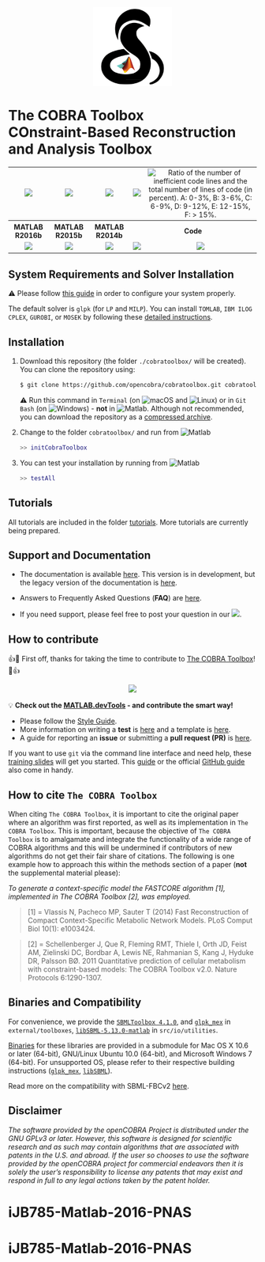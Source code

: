 <p align="center">
  <img src="https://raw.githubusercontent.com/opencobra/cobratoolbox/master/docs/source/_static/logo.png" height="160px"/>
</p>

The COBRA Toolbox <br> COnstraint-Based Reconstruction and Analysis Toolbox
=======================================================================

<table>
  <tr>
    <td><div align="center"><a href="https://opencobra.github.io/cobratoolbox/latest"><img src="https://img.shields.io/badge/COBRA-docs-blue.svg?maxAge=0"></a></div></td>
    <td><div align="center"><a href="https://groups.google.com/forum/#!forum/cobra-toolbox"><img src="https://img.shields.io/badge/COBRA-forum-blue.svg?maxAge=0"></a></div></td>
    <td><div align="center"><a href="https://github.com/opencobra/cobratoolbox/tree/master/tutorials"><img src="https://img.shields.io/badge/COBRA-tutorials-blue.svg?maxAge=0"></div></td>
    <td><div align="center"><a href="https://codecov.io/gh/opencobra/cobratoolbox/branch/master"><img src="https://codecov.io/gh/opencobra/cobratoolbox/branch/master/graph/badge.svg?maxAge=0"></a></div></td>
    <td><div align="center"><img src="https://prince.lcsb.uni.lu/jenkins/userContent/codegrade.svg?maxAge=0" alt="Ratio of the number of inefficient code lines and the total number of lines of code (in percent). A: 0-3%, B: 3-6%, C: 6-9%, D: 9-12%, E: 12-15%, F: > 15%."></div></td>
  </tr>
  <tr>
    <th style="text-align:center">MATLAB R2016b</th>
    <th style="text-align:center">MATLAB R2015b</th>
    <th style="text-align:center">MATLAB R2014b</th>
    <th style="text-align:center" colspan="2">Code</th>
  </tr>
  <tr>
    <td><div align="center"><a href="https://prince.lcsb.uni.lu/jenkins/job/COBRAToolbox-branches-auto/MATLAB_VER=R2016b/"><img src="https://prince.lcsb.uni.lu/jenkins/buildStatus/icon?job=COBRAToolbox-branches-auto/MATLAB_VER=R2016b"></a></div></td>
    <td><div align="center"><a href="https://prince.lcsb.uni.lu/jenkins/job/COBRAToolbox-branches-auto/MATLAB_VER=R2015b/"><img src="https://prince.lcsb.uni.lu/jenkins/buildStatus/icon?job=COBRAToolbox-branches-auto/MATLAB_VER=R2015b"></a></div></td>
    <td><div align="center"><a href="https://prince.lcsb.uni.lu/jenkins/job/COBRAToolbox-branches-auto/MATLAB_VER=R2014b/"><img src="https://prince.lcsb.uni.lu/jenkins/buildStatus/icon?job=COBRAToolbox-branches-auto/MATLAB_VER=R2014b"></a></div></td>
    <td><div align="center"><img src="https://img.shields.io/badge/Windows-passing-brightgreen.svg?maxAge=0"></div></td>
    <td><div align="center"><img src="https://img.shields.io/badge/macOS-passing-brightgreen.svg?maxAge=0"></div></td>
  </tr>
</table>

System Requirements and Solver Installation
-------------------------------------------

:warning: Please follow [this guide](https://github.com/opencobra/cobratoolbox/blob/master/.github/REQUIREMENTS.md) in order to configure your system properly.

The default solver is `glpk` (for `LP` and `MILP`). You can install `TOMLAB`, `IBM ILOG CPLEX`, `GUROBI`, or `MOSEK` by following these [detailed instructions](https://github.com/opencobra/cobratoolbox/blob/master/.github/SOLVERS.md).

Installation
------------

1. Download this repository (the folder `./cobratoolbox/` will be created). You can clone the repository using:
    ````bash
    $ git clone https://github.com/opencobra/cobratoolbox.git cobratoolbox
    ````
    :warning: Run this command in `Terminal` (on <img src="https://prince.lcsb.uni.lu/jenkins/userContent/apple.png" height="20px" alt="macOS"> and <img src="https://prince.lcsb.uni.lu/jenkins/userContent/linux.png" height="20px" alt="Linux">) or in `Git Bash` (on <img src="https://prince.lcsb.uni.lu/jenkins/userContent/windows.png" height="20px" alt="Windows">) - **not** in <img src="https://prince.lcsb.uni.lu/jenkins/userContent/matlab.png" height="20px" alt="Matlab">. Although not recommended, you can download the repository as a [compressed archive](https://github.com/opencobra/cobratoolbox/archive/master.zip).

2. Change to the folder `cobratoolbox/` and run from <img src="https://prince.lcsb.uni.lu/jenkins/userContent/matlab.png" height="20px" alt="Matlab">
    ````Matlab
    >> initCobraToolbox
    ````

3. You can test your installation by running from <img src="https://prince.lcsb.uni.lu/jenkins/userContent/matlab.png" height="20px" alt="Matlab">
    ````Matlab
    >> testAll
    ````

Tutorials
---------

All tutorials are included in the folder [tutorials](https://github.com/opencobra/cobratoolbox/tree/master/tutorials). More tutorials are currently being prepared.

Support and Documentation
--------------

- The documentation is available [here](http://opencobra.github.io/cobratoolbox). This version is in development, but the legacy version of the documentation is  [here](http://opencobra.github.io/cobratoolbox/deprecated/docs/index.html).

- Answers to Frequently Asked Questions (**FAQ**) are [here](https://github.com/opencobra/cobratoolbox/blob/master/.github/guides/FAQ.md).

- If you need support, please feel free to post your question in our <a href="https://groups.google.com/forum/#!forum/cobra-toolbox"><img src="https://img.shields.io/badge/COBRA-forum-blue.svg"></a>.

How to contribute
-----------------

:+1::tada: First off, thanks for taking the time to contribute to [The COBRA Toolbox](https://github.com/opencobra/cobratoolbox)! :tada::+1:

<p align="center">
<img src="https://raw.githubusercontent.com/opencobra/MATLAB.devTools/develop/assets/devTools_logo.png" height="120px"/>
</p>

:bulb: **Check out the [MATLAB.devTools](https://github.com/opencobra/MATLAB.devTools) - and contribute the smart way!**

- Please follow the [Style Guide](https://github.com/opencobra/cobratoolbox/blob/master/.github/guides/STYLEGUIDE.md).
- More information on writing a **test** is [here](https://github.com/opencobra/cobratoolbox/blob/master/.github/guides/TESTGUIDE.md) and a template is [here](https://github.com/opencobra/cobratoolbox/blob/master/.github/guides/testTemplate.m).
- A guide for reporting an **issue** or submitting a **pull request (PR)** is [here](https://github.com/opencobra/cobratoolbox/blob/master/.github/guides/ISSUEGUIDE.md).

If you want to use `git` via the command line interface and need help, these [training slides](https://uni-lu.github.io/slides/) will get you started. This [guide](https://www.digitalocean.com/community/tutorials/how-to-create-a-pull-request-on-github) or the official [GitHub guide](https://help.github.com/articles/creating-a-pull-request/) also come in handy.

How to cite `The COBRA Toolbox`
---------------

When citing `The COBRA Toolbox`, it is important to cite the original paper where an algorithm was first reported, as well as its implementation in `The COBRA Toolbox`. This is important, because the objective of `The COBRA Toolbox` is to amalgamate and integrate the functionality of a wide range of COBRA algorithms and this will be undermined if contributors of new algorithms do not get their fair share of citations. The following is one example how to approach this within the methods section of a paper (**not** the supplemental material please):

*To generate a context-specific model the FASTCORE algorithm [1], implemented in The COBRA Toolbox [2], was employed.*

>[1] = Vlassis N, Pacheco MP, Sauter T (2014) Fast Reconstruction of Compact Context-Specific Metabolic Network Models. PLoS Comput Biol 10(1): e1003424.
>

>[2] = Schellenberger J, Que R, Fleming RMT, Thiele I, Orth JD, Feist AM, Zielinski DC, Bordbar A, Lewis NE, Rahmanian S, Kang J, Hyduke DR, Palsson BØ. 2011 Quantitative prediction of cellular metabolism with constraint-based models: The COBRA Toolbox v2.0. Nature Protocols 6:1290-1307.
>

Binaries and Compatibility
---------------------------

For convenience, we provide the [`SBMLToolbox 4.1.0`](http://sbml.org/Software/SBMLToolbox), and [`glpk_mex`](https://github.com/blegat/glpkmex) in `external/toolboxes`, [`libSBML-5.13.0-matlab`](http://sbml.org/Software/libSBML) in `src/io/utilities`.

[Binaries](https://github.com/opencobra/COBRA.binary) for these libraries are provided in a submodule for Mac OS X 10.6 or later (64-bit), GNU/Linux Ubuntu 10.0 (64-bit), and Microsoft Windows 7 (64-bit).
For unsupported OS, please refer to their respective building instructions ([`glpk_mex`](https://github.com/blegat/glpkmex#instructions-for-compiling-from-source), [`libSBML`](http://sbml.org/Software/libSBML/5.13.0/docs//cpp-api/libsbml-installation.html)).

Read more on the compatibility with SBML-FBCv2 [here](https://github.com/opencobra/cobratoolbox/blob/master/.github/guides/NOTES.md).

Disclaimer
----------

*The software provided by the openCOBRA Project is distributed under the GNU GPLv3 or later.  However, this software is designed for scientific research and as such may contain algorithms that are associated with patents in the U.S. and abroad.  If the user so chooses to use the software provided by the openCOBRA project for commercial endeavors then it is solely the user’s responsibility to license any patents that may exist and respond in full to any legal actions taken by the patent holder.*
# iJB785-Matlab-2016-PNAS
# iJB785-Matlab-2016-PNAS
